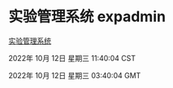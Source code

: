 # 实验管理系统 expadmin
[实验管理系统](http://27.19.33.125:56808/expadmin-782313d2-e1b1-4ea7-932e-3a55e6a1a4d0/)

2022年 10月 12日 星期三 11:40:04 CST

2022年 10月 12日 星期三 03:40:04 GMT

